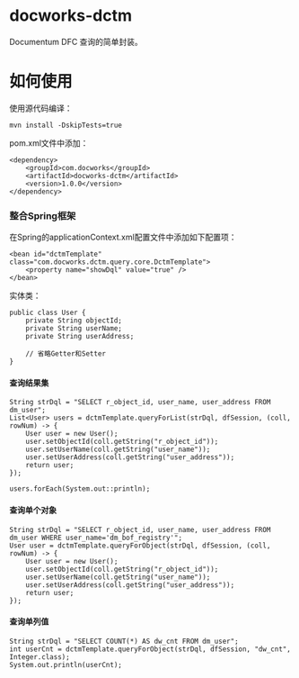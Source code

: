 # docworks-dctm
Documentum DFC 查询的简单封装。

# 如何使用

使用源代码编译：

`mvn install -DskipTests=true`

pom.xml文件中添加：

 ```
 <dependency>
     <groupId>com.docworks</groupId>
     <artifactId>docworks-dctm</artifactId>
     <version>1.0.0</version>
 </dependency>
 ```

### 整合Spring框架

 在Spring的applicationContext.xml配置文件中添加如下配置项：

```
<bean id="dctmTemplate" class="com.docworks.dctm.query.core.DctmTemplate">
    <property name="showDql" value="true" />
</bean>
```

实体类：

```
public class User {
    private String objectId;
    private String userName;
    private String userAddress;

    // 省略Getter和Setter
}
```

#### 查询结果集

```
String strDql = "SELECT r_object_id, user_name, user_address FROM dm_user";
List<User> users = dctmTemplate.queryForList(strDql, dfSession, (coll, rowNum) -> {
    User user = new User();
    user.setObjectId(coll.getString("r_object_id"));
    user.setUserName(coll.getString("user_name"));
    user.setUserAddress(coll.getString("user_address"));
    return user;
});

users.forEach(System.out::println);
```

#### 查询单个对象

```
String strDql = "SELECT r_object_id, user_name, user_address FROM dm_user WHERE user_name='dm_bof_registry'";
User user = dctmTemplate.queryForObject(strDql, dfSession, (coll, rowNum) -> {
    User user = new User();
    user.setObjectId(coll.getString("r_object_id"));
    user.setUserName(coll.getString("user_name"));
    user.setUserAddress(coll.getString("user_address"));
    return user;
});
```

#### 查询单列值

```
String strDql = "SELECT COUNT(*) AS dw_cnt FROM dm_user";
int userCnt = dctmTemplate.queryForObject(strDql, dfSession, "dw_cnt", Integer.class);
System.out.println(userCnt);
```
